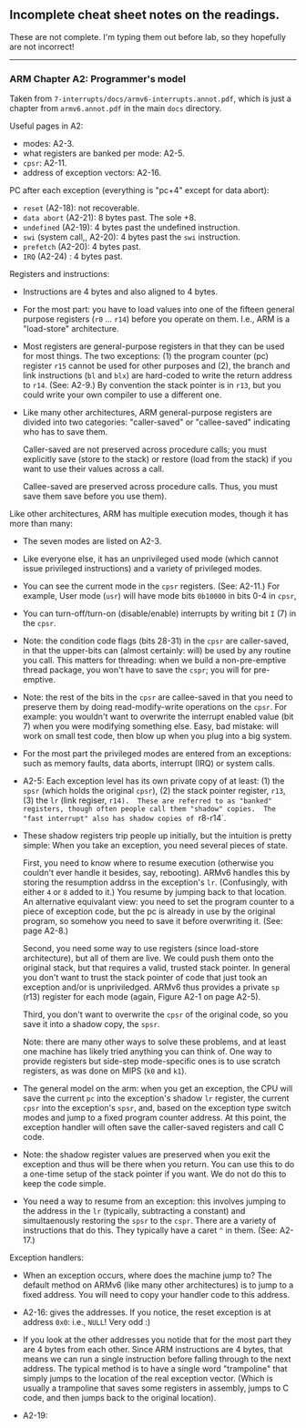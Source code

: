 ## Incomplete cheat sheet notes on the readings.

These are not complete.  I'm typing them out before lab, so they hopefully
are not incorrect!


---------------------------------------------------------------------
### ARM Chapter A2:   Programmer's model

Taken from `7-interrupts/docs/armv6-interrupts.annot.pdf`, which is just
a chapter from `armv6.annot.pdf` in the main `docs` directory.

Useful pages in A2:
  - modes: A2-3.
  - what registers are banked per mode: A2-5.
  - `cpsr`: A2-11.
  - address of exception vectors: A2-16.

PC after each exception (everything is "pc+4" except for data abort):
  - `reset` (A2-18): not recoverable.
  - `data abort` (A2-21): 8 bytes past.  The sole +8.
  - `undefined` (A2-19): 4 bytes past the undefined instruction.
  - `swi` (system call,, A2-20): 4 bytes past the `swi` instruction.
  - `prefetch` (A2-20): 4 bytes past.
  - `IRQ` (A2-24) : 4 bytes past.

Registers and instructions:
  - Instructions are 4 bytes and also aligned to 4 bytes.

  - For the most part: you have to load values into one of the fifteen
    general purpose registers (`r0` ... `r14`) before you operate on them.
    I.e., ARM is a "load-store" architecture.

  - Most registers are general-purpose registers in that they can be
    used for most things.  The two exceptions: (1) the program counter
    (pc) register `r15` cannot be used for other purposes and (2),
    the branch and link instructions (`bl` and `blx`) are hard-coded to
    write the return address to `r14`. (See: A2-9.)  By convention the
    stack pointer is in `r13`, but you could write your own compiler to
    use a different one.

  - Like many other architectures, ARM general-purpose registers are
    divided into two categories: "caller-saved" or "callee-saved"
    indicating who has to save them.

    Caller-saved are not preserved across procedure calls; you must
    explicitly save (store to the stack) or restore (load from the stack)
    if you want to use their values across a call.

    Callee-saved are preserved across procedure calls.  Thus, you must
    save them save before you use them).

Like other architectures, ARM has multiple execution modes, though it
has more than many:

  - The seven modes are listed on A2-3.

  - Like everyone else, it has an unprivileged used mode
    (which cannot issue privileged instructions) and a variety of
    privileged modes.
  - You can see the current mode in the `cpsr` registers.
    (See: A2-11.) For example, User mode (`usr`) will have mode bits
    `0b10000` in bits 0-4 in `cpsr`,

  - You can turn-off/turn-on (disable/enable) interrupts by writing bit
    `I` (7) in the `cpsr`.

  - Note: the condition code flags (bits 28-31) in the `cpsr` are
    caller-saved, in that the upper-bits can (almost certainly: will)
    be used by any routine you call.  This matters for threading: when
    we build a non-pre-emptive thread package, you won't have to save the
    `cspr`; you will for pre-emptive.

  - Note: the rest of the bits in the `cpsr` are callee-saved in that
    you need to preserve them by doing read-modify-write operations on the
    `cpsr`.   For example: you wouldn't want to overwrite the interrupt
    enabled value (bit 7) when you were modifying something else.  Easy,
    bad mistake: will work on small test code, then blow up when you 
    plug into a big system.

  - For the most part the privileged modes are entered from an exceptions:
    such as memory faults, data aborts, interrupt (IRQ)  or system calls.

  - A2-5: Each exception level has its own private copy of at least:
    (1) the `spsr` (which holds the original `cpsr`), (2) the stack
    pointer register, `r13`, (3) the `lr` (link regiser, `r14).  These are
    referred to as "banked" registers, though often people call them
    "shadow" copies.  The "fast interrupt" also has shadow copies of
    `r8-r14`.

  - These shadow registers trip people up initially, but the intuition is
    pretty simple: When you take an exception, you need several pieces
    of state.

    First, you need to know where to resume execution (otherwise you
    couldn't ever handle it besides, say, rebooting).  ARMv6 handles
    this by storing the resumption addrss in the exception's `lr`.
    (Confusingly, with either `4` or `8` added to it.)  You resume by
    jumping back to that location.  An alternative equivalant view:
    you need to set the program counter to a piece of exception code,
    but the pc is already in use by the original program, so somehow
    you need to save it before overwriting it.  (See: page A2-8.)

    Second, you need some way to use registers (since load-store
    architecture), but all of them are live.  We could push them onto the
    original stack, but that requires a valid, trusted stack pointer.
    In general you don't want to trust the stack pointer of code that
    just took an exception and/or is unpriviledged.  ARMv6 thus provides
    a private `sp` (r13) register for each mode (again, Figure A2-1 on
    page A2-5).

    Third, you don't want to overwrite the `cpsr` of the original code,
    so you save it into a shadow copy, the `spsr`.

    Note: there are many other ways to solve these problems, and at least
    one machine has likely tried anything you can think of.   One way to
    provide registers but side-step mode-specific ones is to use scratch
    registers, as was done on MIPS (`k0` and `k1`).

  - The general model on the arm: when you get an exception, the CPU
    will save the current `pc` into the exception's shadow `lr` register,
    the current `cpsr` into the exception's `spsr`, and, based on the
    exception type switch modes and jump to a fixed program counter
    address.  At this point, the exception handler will often save
    the caller-saved registers and call C code.

  - Note: the shadow register values are preserved when you exit the
    exception and thus will be there when you return.  You can use this
    to do a one-time setup of the stack pointer if you want.  We do not
    do this to keep the code simple.

  - You need a way to resume from an exception: this involves jumping to
    the address in the `lr` (typically, subtracting a constant) and
    simultaenously restoring the `spsr` to the `cspr`.  There are a
    variety of instructions that do this.  They typically have a caret
    `^` in them.  (See: A2-17.)

Exception handlers:

  - When an exception occurs, where does the machine jump to?   The
    default method on ARMv6 (like many other architectures) is to jump
    to a fixed address.   You will need to copy your handler code to
    this address.

  - A2-16: gives the addresses. If you notice, the reset exception is
    at address `0x0`: i.e., `NULL`!   Very odd :)

  - If you look at the other addresses you notide that for the most
    part they are 4 bytes from each other.  Since ARM instructions are
    4 bytes, that means we can run a single instruction before falling
    through to the next address.  The typical method is to have a single
    word "trampoline" that simply jumps to the location of the real 
    exception vector.  (Which is usually a trampoline that saves some
    registers in assembly, jumps to C code, and then jumps back to 
    the original location).

  - A2-19: 

